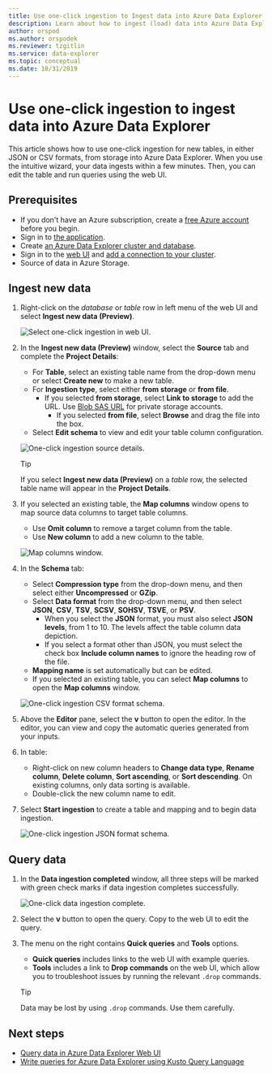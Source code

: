 ```yaml
---
title: Use one-click ingestion to Ingest data into Azure Data Explorer
description: Learn about how to ingest (load) data into Azure Data Explorer simply using one-click ingestion.
author: orspod
ms.author: orspodek
ms.reviewer: tzgitlin
ms.service: data-explorer
ms.topic: conceptual
ms.date: 10/31/2019
---
```


# Use one-click ingestion to ingest data into Azure Data Explorer

This article shows how to use one-click ingestion for new tables, in either JSON or CSV formats, from storage into Azure Data Explorer. When you use the intuitive wizard, your data ingests within a few minutes. Then, you can edit the table and run queries using the web UI.

## Prerequisites

* If you don't have an Azure subscription, create a [free Azure account](https://azure.microsoft.com/free/) before you begin.
* Sign in to [the application](https://dataexplorer.azure.com/).
* Create [an Azure Data Explorer cluster and database](create-cluster-database-portal.md).
* Sign in to the [web UI](https://dataexplorer.azure.com/) and [add a connection to your cluster](/azure/data-explorer/web-query-data#add-clusters).
* Source of data in Azure Storage.

## Ingest new data

1. Right-click on the *database* or *table* row in left menu of the web UI and select **Ingest new data (Preview)**.

    ![Select one-click ingestion in web UI.](media/ingest-data-one-click/one-click-ingestion-in-webui.png)   
 
1. In the **Ingest new data (Preview)** window, select the **Source** tab and complete the **Project Details**:

    * For **Table**, select an existing table name from the drop-down menu or select **Create new** to make a new table.
	* For **Ingestion type**, select either **from storage** or **from file**.
	    * If you selected **from storage**, select **Link to storage** to add the URL. Use [Blob SAS URL](/azure/vs-azure-tools-storage-explorer-blobs#get-the-sas-for-a-blob-container) for private storage accounts. 
            * If you selected **from file**, select **Browse** and drag the file into the box.
    * Select **Edit schema** to view and edit your table column configuration.
 
    ![One-click ingestion source details.](media/ingest-data-one-click/one-click-ingestion-source.png) 

    > [!TIP]
    > If you select **Ingest new data (Preview)** on a *table* row, the selected table name will appear in the **Project Details**.

1. If you selected an existing table, the **Map columns** window opens to map source data columns to target table columns. 
    * Use **Omit column** to remove a target column from the table. 
    * Use **New column** to add a new column to the table. 

    ![Map columns window.](media/ingest-data-one-click/one-click-map-columns-window.png)

1. In the **Schema** tab:

    * Select **Compression type** from the drop-down menu, and then select either **Uncompressed** or **GZip**.
    * Select **Data format** from the drop-down menu, and then select **JSON**, **CSV**, **TSV**, **SCSV**, **SOHSV**, **TSVE**, or **PSV**. 
        * When you select the **JSON** format, you must also select **JSON levels**, from 1 to 10. The levels affect the table column data depiction. 
        * If you select a format other than JSON, you must select the check box **Include column names** to ignore the heading row of the file.
    * **Mapping name** is set automatically but can be edited.
    * If you selected an existing table, you can select **Map columns** to open the **Map columns** window.

    ![One-click ingestion CSV format schema.](media/ingest-data-one-click/one-click-csv-format.png)

1. Above the **Editor** pane, select the **v** button to open the editor. In the editor, you can view and copy the automatic queries generated from your inputs. 

1.	In table: 
    * Right-click on new column headers to **Change data type**, **Rename column**, **Delete column**, **Sort ascending**, or **Sort descending**. On existing columns, only data sorting is available. 
    * Double-click the new column name to edit.

1. Select **Start ingestion** to create a table and mapping and to begin data ingestion.

    ![One-click ingestion JSON format schema.](media/ingest-data-one-click/one-click-json-format.png) 
 
## Query data

1. In the **Data ingestion completed** window, all three steps will be marked with green check marks if data ingestion completes successfully.
 
    ![One-click data ingestion complete.](media/ingest-data-one-click/one-click-data-ingestion-complete.png)

1. Select the **v** button to open the query. Copy to the web UI to edit the query.

1. The menu on the right contains **Quick queries** and **Tools** options. 

    * **Quick queries** includes links to the web UI with example queries.
    * **Tools** includes a link to **Drop commands** on the web UI, which allow you to troubleshoot issues by running the relevant `.drop` commands.

    > [!TIP]
    > Data may be lost by using `.drop` commands. Use them carefully.

## Next steps

* [Query data in Azure Data Explorer Web UI](web-query-data.md)
* [Write queries for Azure Data Explorer using Kusto Query Language](write-queries.md)
